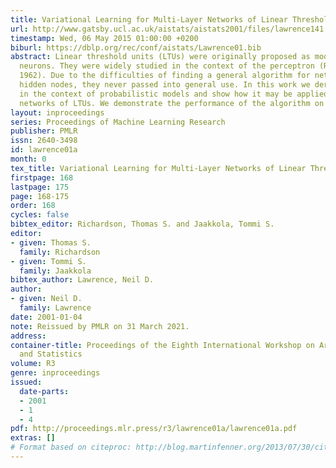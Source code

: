 ```yaml
---
title: Variational Learning for Multi-Layer Networks of Linear Threshold Units
url: http://www.gatsby.ucl.ac.uk/aistats/aistats2001/files/lawrence141.pdf
timestamp: Wed, 06 May 2015 01:00:00 +0200
biburl: https://dblp.org/rec/conf/aistats/Lawrence01.bib
abstract: Linear threshold units (LTUs) were originally proposed as models of biological
  neurons. They were widely studied in the context of the perceptron (Rosenblatt,
  1962). Due to the difficulties of finding a general algorithm for networks with
  hidden nodes, they never passed into general use. In this work we derive an algorithm
  in the context of probabilistic models and show how it may be applied in multi-layer
  networks of LTUs. We demonstrate the performance of the algorithm on three data-sets.
layout: inproceedings
series: Proceedings of Machine Learning Research
publisher: PMLR
issn: 2640-3498
id: lawrence01a
month: 0
tex_title: Variational Learning for Multi-Layer Networks of Linear Threshold Units
firstpage: 168
lastpage: 175
page: 168-175
order: 168
cycles: false
bibtex_editor: Richardson, Thomas S. and Jaakkola, Tommi S.
editor:
- given: Thomas S.
  family: Richardson
- given: Tommi S.
  family: Jaakkola
bibtex_author: Lawrence, Neil D.
author:
- given: Neil D.
  family: Lawrence
date: 2001-01-04
note: Reissued by PMLR on 31 March 2021.
address:
container-title: Proceedings of the Eighth International Workshop on Artificial Intelligence
  and Statistics
volume: R3
genre: inproceedings
issued:
  date-parts:
  - 2001
  - 1
  - 4
pdf: http://proceedings.mlr.press/r3/lawrence01a/lawrence01a.pdf
extras: []
# Format based on citeproc: http://blog.martinfenner.org/2013/07/30/citeproc-yaml-for-bibliographies/
---
```

